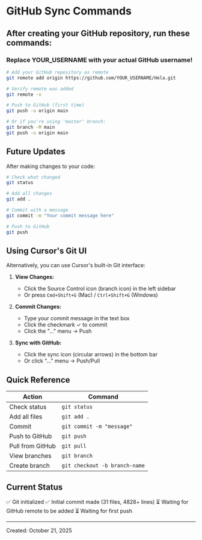 # GitHub Sync Commands

## After creating your GitHub repository, run these commands:

### Replace YOUR_USERNAME with your actual GitHub username!

```bash
# Add your GitHub repository as remote
git remote add origin https://github.com/YOUR_USERNAME/Hela.git

# Verify remote was added
git remote -v

# Push to GitHub (first time)
git push -u origin main

# Or if you're using 'master' branch:
git branch -M main
git push -u origin main
```

## Future Updates

After making changes to your code:

```bash
# Check what changed
git status

# Add all changes
git add .

# Commit with a message
git commit -m "Your commit message here"

# Push to GitHub
git push
```

## Using Cursor's Git UI

Alternatively, you can use Cursor's built-in Git interface:

1. **View Changes:**
   - Click the Source Control icon (branch icon) in the left sidebar
   - Or press `Cmd+Shift+G` (Mac) / `Ctrl+Shift+G` (Windows)

2. **Commit Changes:**
   - Type your commit message in the text box
   - Click the checkmark ✓ to commit
   - Click the "..." menu → Push

3. **Sync with GitHub:**
   - Click the sync icon (circular arrows) in the bottom bar
   - Or click "..." menu → Push/Pull

## Quick Reference

| Action | Command |
|--------|---------|
| Check status | `git status` |
| Add all files | `git add .` |
| Commit | `git commit -m "message"` |
| Push to GitHub | `git push` |
| Pull from GitHub | `git pull` |
| View branches | `git branch` |
| Create branch | `git checkout -b branch-name` |

## Current Status

✅ Git initialized
✅ Initial commit made (31 files, 4828+ lines)
⏳ Waiting for GitHub remote to be added
⏳ Waiting for first push

---
Created: October 21, 2025


